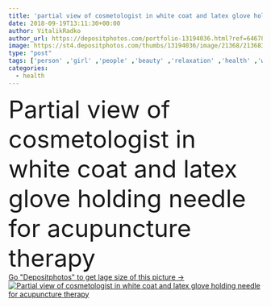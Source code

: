 ```yaml
---
title: 'partial view of cosmetologist in white coat and latex glove holding needle for acupuncture therapy'
date: 2018-09-19T13:11:30+00:00
author: VitalikRadko
author_url: https://depositphotos.com/portfolio-13194036.html?ref=64678756
image: https://st4.depositphotos.com/thumbs/13194036/image/21368/213683712/api_thumb_450.jpg?forcejpeg=true
type: "post"
tags: ['person' ,'girl' ,'people' ,'beauty' ,'relaxation' ,'health' ,'wellbeing' ,'healthcare' ,'protection' ,'medical' ,'procedure' ,'hold' ,'woman' ,'work' ,'cosmetology' ,'skincare' ,'hygiene' ,'purity' ,'spa' ,'therapy' ,'treatment' ,'indoors' ,'safety' ,'profession' ,'alone' ,'cure' ,'needle' ,'wellness' ,'Medicare' ,'bodycare' ,'pampering' ,'cosmetologist' ,'Cropped' ,'acupuncture' ,'stimulation' ,'stimulate' ,'professional occupation' ,'copy space' ,'body part' ,'clean skin' ,'white coat' ,'acupuncturist' ,'partial view' ,'spa salon' ,'Spa Center' ]
categories: 
  - health
---
```

<div aling="center">
            <font size="60"> Partial view of cosmetologist in white coat and latex glove holding needle for acupuncture therapy</font>   
</div>
<div>
    <a href='https://st4.depositphotos.com/thumbs/13194036/image/21368/213683712/api_thumb_450.jpg?forcejpeg=true?ref=64678756' target=_blank > Go "Depositphotos" to get lage size of this picture ->
        <img href='https://st4.depositphotos.com/thumbs/13194036/image/21368/213683712/api_thumb_450.jpg?forcejpeg=true?ref=64678756' src='https://st4.depositphotos.com/13194036/21368/i/950/depositphotos_213683712-stock-photo-partial-view-cosmetologist-white-coat.jpg?forcejpeg=true' alt='Partial view of cosmetologist in white coat and latex glove holding needle for acupuncture therapy' >
    </a>
</div>
